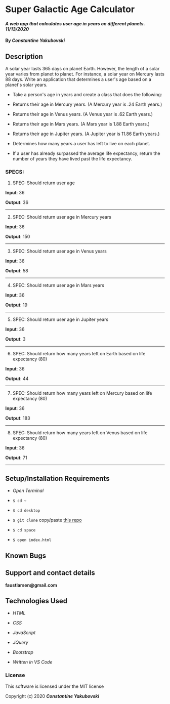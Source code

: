 
# Super Galactic Age Calculator

#### _A web app that calculates user age in years on different planets. 11/13/2020_

#### By _**Constantine Yakubovski**_ 

## Description 

A solar year lasts 365 days on planet Earth. However, the length of a solar year varies from planet to planet. For instance, a solar year on Mercury lasts 88 days. Write an application that determines a user's age based on a planet's solar years.

-  Take a person's age in years and create a class that does the following:

-  Returns their age in Mercury years. (A Mercury year is .24 Earth years.)

-  Returns their age in Venus years. (A Venus year is .62 Earth years.)

-  Returns their age in Mars years. (A Mars year is 1.88 Earth years.)

-  Returns their age in Jupiter years. (A Jupiter year is 11.86 Earth years.)

-  Determines how many years a user has left to live on each planet.

-  If a user has already surpassed the average life expectancy, return the number of years they have lived past the life expectancy.

### SPECS: ###

1. SPEC: Should return user age

**Input**: 36

**Output**: 36
________________________________________________________________________________

2. SPEC: Should return user age in Mercury years

**Input**: 36

**Output**: 150
________________________________________________________________________________

3. SPEC: Should return user age in Venus years

**Input**: 36

**Output**: 58
________________________________________________________________________________

4. SPEC: Should return user age in Mars years

**Input**: 36

**Output**: 19
________________________________________________________________________________

5. SPEC: Should return user age in Jupiter years

**Input**: 36

**Output**: 3
________________________________________________________________________________

6. SPEC: Should return how many years left on Earth based on life expectancy (80)

**Input**: 36

**Output**: 44
________________________________________________________________________________

7. SPEC: Should return how many years left on Mercury based on life expectancy (80)

**Input**: 36

**Output**: 183
________________________________________________________________________________
8. SPEC: Should return how many years left on Venus based on life expectancy (80)

**Input**: 36

**Output**: 71
________________________________________________________________________________


## Setup/Installation Requirements 

-  _Open Terminal_

-  `$ cd ~`

-  `$ cd desktop`

-  `$ git clone` copy/paste [this repo](https://github.com/faustlarsen/space)

-  `$ cd space`

-  `$ open index.html`
 
## Known Bugs

## Support and contact details

__faustlarsen@gmail.com__

## Technologies Used

-  _HTML_

-  _CSS_

-  _JavaScript_

-  _JQuery_

-  _Bootstrap_

-  _Written in VS Code_

### License

This software is licensed under the MIT license

Copyright (c) 2020 **_Constantine Yakubovski_**
